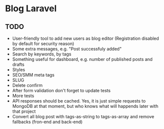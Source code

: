 # Blog Laravel

## TODO
 - User-friendly tool to add new users as blog editor (Registration disabled by default for security reason)
 - Some extra messages, e.g. "Post successfuly added"
 - Search by keywords, by tags
 - Something useful for dashboard, e.g. number of published posts and drafts
 - Styles
 - SEO/SMM meta tags
 - SLUG
 - Delete confirm
 - After form validation don't forget to update tests
 - More tests
 - API responses should be cached. Yes, it is just simple requests to MongoDB at that moment, but who knows what will happends later with that project
 - Convert all blog post with tags-as-string to tags-as-array and remove fallbacks (fron-end and back-end)
